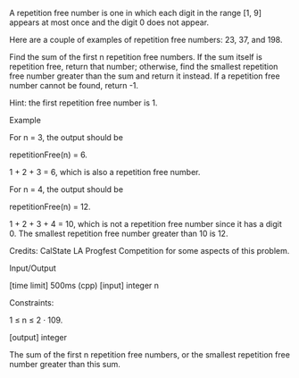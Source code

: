 A repetition free number is one in which each digit in the range [1, 9] appears at most once and the digit 0 does not appear.

Here are a couple of examples of repetition free numbers: 23, 37, and 198.

Find the sum of the first n repetition free numbers. If the sum itself is repetition free, return that number; otherwise, find the smallest repetition free number greater than the sum and return it instead. If a repetition free number cannot be found, return -1.

Hint: the first repetition free number is 1.

Example

For n = 3, the output should be

repetitionFree(n) = 6.

1 + 2 + 3 = 6, which is also a repetition free number.

For n = 4, the output should be

repetitionFree(n) = 12.

1 + 2 + 3 + 4 = 10, which is not a repetition free number since it has a digit 0. The smallest repetition free number greater than 10 is 12.

Credits: CalState LA Progfest Competition for some aspects of this problem.

Input/Output

[time limit] 500ms (cpp)
[input] integer n

Constraints:

1 ≤ n ≤ 2 · 109.

[output] integer

The sum of the first n repetition free numbers, or the smallest repetition free number greater than this sum.

